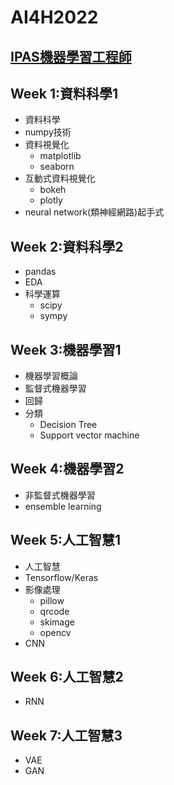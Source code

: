 # AI4H2022
## [IPAS機器學習工程師](https://www.ipas.org.tw/ML/AbilityIndex.aspx)

## Week 1:資料科學1
- 資料科學
- numpy技術
- 資料視覺化
  - matplotlib
  - seaborn
- 互動式資料視覺化
  - bokeh
  - plotly 
- neural network(類神經網路)起手式

## Week 2:資料科學2
- pandas
- EDA
- 科學運算
  - scipy
  - sympy 
## Week 3:機器學習1
- 機器學習概論
- 監督式機器學習
- 回歸
- 分類
  - Decision Tree
  - Support vector machine 
## Week 4:機器學習2
- 非監督式機器學習
- ensemble learning

## Week 5:人工智慧1
- 人工智慧
- Tensorflow/Keras
- 影像處理
  - pillow 
  - qrcode
  - skimage
  - opencv
- CNN

## Week 6:人工智慧2
- RNN
## Week 7:人工智慧3
- VAE
- GAN
